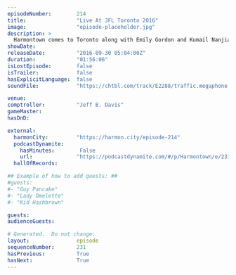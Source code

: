 ```yaml
---
episodeNumber:        214
title:                "Live At JFL Toronto 2016"
image:                "episode-placeholder.jpg"
description: >
  Harmontown comes to Toronto along with Emily Gordon and Kumail Nanjiani to perform some weird improv in front of a lot of people. Watch the video at harmontown.com/live!
showDate:             
releaseDate:          "2016-09-30 05:04:00Z"
duration:             "01:56:06"
isLostEpisode:        false
isTrailer:            false
hasExplicitLanguage:  false
soundFile:            "https://chtbl.com/track/E2288/traffic.megaphone.fm/STA8596851826.mp3?updated=1559757108"

venue:                
comptroller:          "Jeff B. Davis"
gameMaster:           
hasDnD:               

external:
  harmonCity:         "https://harmon.city/episode-214"
  podcastDynamite:
    hasMinutes:        False
    url:              "https://podcastdynamite.com/#/p/Harmontown/e/231/214"
  hallOfRecords:      

## Example of how to add guests: ##
#guests:
#- "Guy Pancake"
#- "Lady Omelette"
#- "Kid Hashbrown"

guests:
audienceGuests:

# Generated.  Do not change:
layout:               episode
sequenceNumber:       231
hasPrevious:          True
hasNext:              True
---
```


<!-- The episode description will be rendered here -->
<!-- Add your content below here -->

